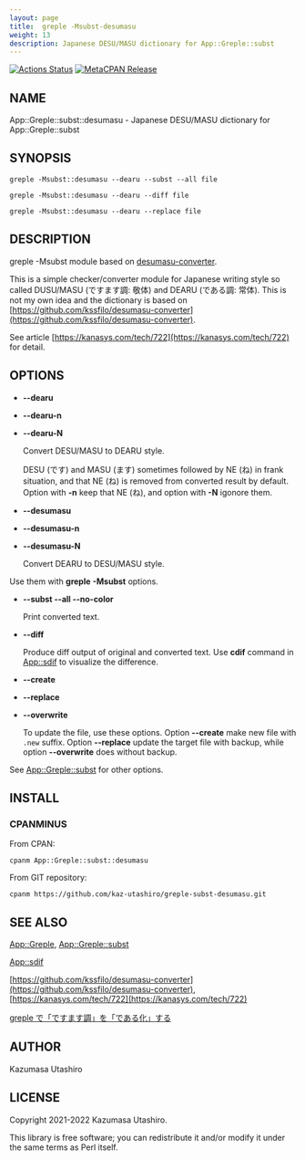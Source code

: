 ```yaml
---
layout: page
title:  greple -Msubst-desumasu
weight: 13
description: Japanese DESU/MASU dictionary for App::Greple::subst
---
```


[![Actions Status](https://github.com/kaz-utashiro/greple-subst-desumasu/workflows/test/badge.svg)](https://github.com/kaz-utashiro/greple-subst-desumasu/actions) [![MetaCPAN Release](https://badge.fury.io/pl/App-Greple-subst-desumasu.svg)](https://metacpan.org/release/App-Greple-subst-desumasu)
## NAME

App::Greple::subst::desumasu - Japanese DESU/MASU dictionary for App::Greple::subst

## SYNOPSIS

    greple -Msubst::desumasu --dearu --subst --all file

    greple -Msubst::desumasu --dearu --diff file

    greple -Msubst::desumasu --dearu --replace file

## DESCRIPTION

greple -Msubst module based on
[desumasu-converter](https://github.com/kssfilo/desumasu-converter).

This is a simple checker/converter module for Japanese writing style
so called DUSU/MASU (ですます調: 敬体) and DEARU (である調: 常体).
This is not my own idea and the dictionary is based on
[https://github.com/kssfilo/desumasu-converter](https://github.com/kssfilo/desumasu-converter).

See article [https://kanasys.com/tech/722](https://kanasys.com/tech/722) for detail.

## OPTIONS

- **--dearu**
- **--dearu-n**
- **--dearu-N**

    Convert DESU/MASU to DEARU style.

    DESU (です) and MASU (ます) sometimes followed by NE (ね) in frank
    situation, and that NE (ね) is removed from converted result by
    default.  Option with **-n** keep that NE (ね), and option with **-N**
    igonore them.

- **--desumasu**
- **--desumasu-n**
- **--desumasu-N**

    Convert DEARU to DESU/MASU style.

Use them with **greple** **-Msubst** options.

- **--subst --all --no-color**

    Print converted text.

- **--diff**

    Produce diff output of original and converted text.  Use **cdif**
    command in [App::sdif](https://metacpan.org/pod/App%3A%3Asdif) to visualize the difference.

- **--create**
- **--replace**
- **--overwrite**

    To update the file, use these options.  Option **--create** make new
    file with `.new` suffix.  Option **--replace** update the target file
    with backup, while option **--overwrite** does without backup.

See [App::Greple::subst](https://metacpan.org/pod/App%3A%3AGreple%3A%3Asubst) for other options.

## INSTALL

### CPANMINUS

From CPAN:

    cpanm App::Greple::subst::desumasu

From GIT repository:

    cpanm https://github.com/kaz-utashiro/greple-subst-desumasu.git

## SEE ALSO

[App::Greple](https://metacpan.org/pod/App%3A%3AGreple), [App::Greple::subst](https://metacpan.org/pod/App%3A%3AGreple%3A%3Asubst)

[App::sdif](https://metacpan.org/pod/App%3A%3Asdif)

[https://github.com/kssfilo/desumasu-converter](https://github.com/kssfilo/desumasu-converter),
[https://kanasys.com/tech/722](https://kanasys.com/tech/722)

[greple で「ですます調」を「である化」する](https://qiita.com/kaz-utashiro/items/8f4878300043ce7b73e7)

## AUTHOR

Kazumasa Utashiro

## LICENSE

Copyright 2021-2022 Kazumasa Utashiro.

This library is free software; you can redistribute it and/or modify
it under the same terms as Perl itself.
